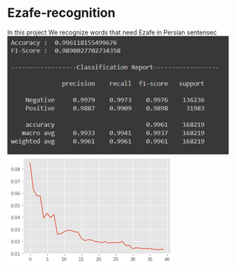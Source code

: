 # Ezafe-recognition
In this project We recognize words that need Ezafe in Persian sentensec
![alt text](https://github.com/aliaa80/Ezafe-recognition/blob/main/parsbert.png?raw=true)
![alt text](https://github.com/aliaa80/Ezafe-recognition/blob/main/parsbert%20loss.png?raw=true)
